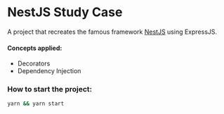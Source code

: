 # NestJS Study Case

A project that recreates the famous framework [NestJS](https://docs.nestjs.com/) using ExpressJS.

#### Concepts applied:
- Decorators
- Dependency Injection

### How to start the project:

```bash
yarn && yarn start
```
